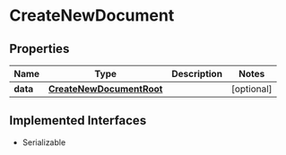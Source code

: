 

# CreateNewDocument


## Properties

Name | Type | Description | Notes
------------ | ------------- | ------------- | -------------
**data** | [**CreateNewDocumentRoot**](CreateNewDocumentRoot.md) |  |  [optional]


## Implemented Interfaces

* Serializable


